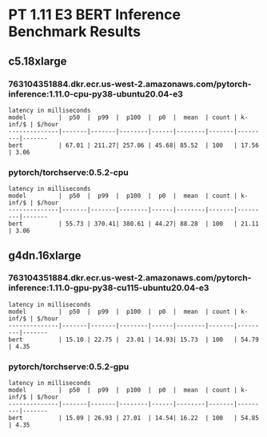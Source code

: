 # PT 1.11 E3 BERT Inference Benchmark Results

## c5.18xlarge

### 763104351884.dkr.ecr.us-west-2.amazonaws.com/pytorch-inference:1.11.0-cpu-py38-ubuntu20.04-e3
```
latency in milliseconds
model         |  p50  |  p99  |  p100  |  p0  |  mean  | count | k-inf/$ | $/hour
--------------|-------|-------|--------|------|--------|-------|---------|-------
bert          | 67.01 | 211.27| 257.06 | 45.68| 85.52  | 100   | 17.56   | 3.06 
```

### pytorch/torchserve:0.5.2-cpu
```
latency in milliseconds
model         |  p50  |  p99  |  p100  |  p0  |  mean  | count | k-inf/$ | $/hour
--------------|-------|-------|--------|------|--------|-------|---------|-------
bert          | 55.73 | 370.41| 380.61 | 44.27| 88.28  | 100   | 21.11   | 3.06 
```

## g4dn.16xlarge 

### 763104351884.dkr.ecr.us-west-2.amazonaws.com/pytorch-inference:1.11.0-gpu-py38-cu115-ubuntu20.04-e3
```
latency in milliseconds
model         |  p50  |  p99  |  p100  |  p0  |  mean  | count | k-inf/$ | $/hour
--------------|-------|-------|--------|------|--------|-------|---------|-------
bert          | 15.10 | 22.75 |  23.01 | 14.93| 15.73  | 100   | 54.79   | 4.35 
```

### pytorch/torchserve:0.5.2-gpu
```
latency in milliseconds
model         |  p50  |  p99  |  p100  |  p0  |  mean  | count | k-inf/$ | $/hour
--------------|-------|-------|--------|------|--------|-------|---------|-------
bert          | 15.09 | 26.93 | 27.01  | 14.54| 16.22  | 100   | 54.85   | 4.35 
```